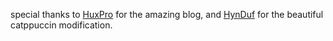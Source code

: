 special thanks to [HuxPro](https://github.com/Huxpro) for the amazing blog, and [HynDuf](https://github.com/hynduf) for the beautiful catppuccin modification.

